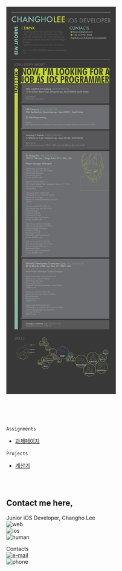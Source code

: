 ![cover](cover.png)

<br>
<br>
<br>

`Assignments`
  - [과제페이지](https://github.com/EdCLee/Ed_komptability/tree/master/assignments)

`Projects`
  - [계산기](https://github.com/EdCLee/Ed_komptability/blob/master/projects/01%20Calculator/Calculator/ViewController.swift)

<br>
<br>

## Contact me here,
Junior iOS Developer, Changho Lee
<br>
![web](https://img.shields.io/badge/Web-40-orange.svg)
<br>
![ios](https://img.shields.io/badge/iOS-60-yellow.svg)
<br>
![human](https://img.shields.io/badge/human-80-green.svg)
<br>

Contacts
<br>
[![e-mail](https://img.shields.io/badge/email-llacovoc@gmail.com-brightgreen.svg)](mailto:llacovoc@gmail.com)
<br>
![phone](https://img.shields.io/badge/phone-+82--10--2173--4717-blue.svg)
